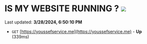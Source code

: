 # IS MY WEBSITE RUNNING ? [![](https://img.shields.io/static/v1?label=Sponsor&message=%E2%9D%A4&logo=GitHub&color=%23fe8e86)](https://github.com/sponsors/<username>)

Last updated: **3/28/2024, 6:50:10 PM**

- `GET` [https://youssefservice.me](https://youssefservice.me) - **Up** (339ms)
